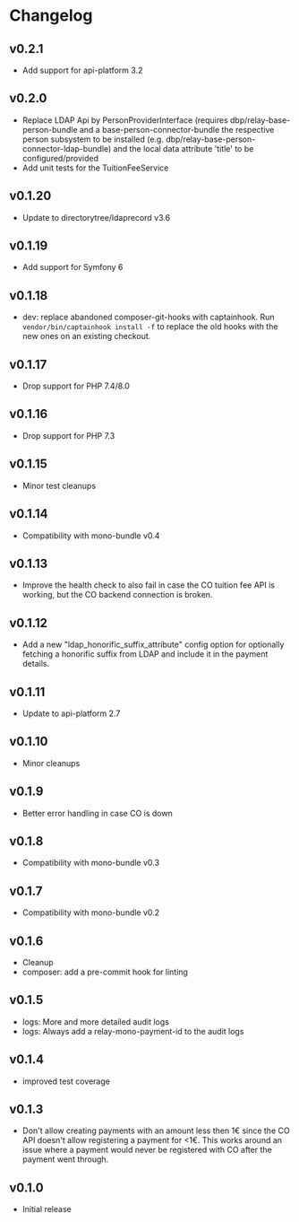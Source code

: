 # Changelog

## v0.2.1

* Add support for api-platform 3.2

## v0.2.0

* Replace LDAP Api by PersonProviderInterface (requires dbp/relay-base-person-bundle and a base-person-connector-bundle
the respective person subsystem to be installed (e.g. dbp/relay-base-person-connector-ldap-bundle) and the local
data attribute 'title' to be configured/provided
* Add unit tests for the TuitionFeeService

## v0.1.20

* Update to directorytree/ldaprecord v3.6

## v0.1.19

* Add support for Symfony 6

## v0.1.18

* dev: replace abandoned composer-git-hooks with captainhook.
  Run `vendor/bin/captainhook install -f` to replace the old hooks with the new ones
  on an existing checkout.

## v0.1.17

* Drop support for PHP 7.4/8.0

## v0.1.16

* Drop support for PHP 7.3

## v0.1.15

* Minor test cleanups

## v0.1.14

* Compatibility with mono-bundle v0.4

## v0.1.13

* Improve the health check to also fail in case the CO tuition fee API is working, but the CO backend connection is broken.

## v0.1.12

* Add a new "ldap_honorific_suffix_attribute" config option for optionally fetching a honorific suffix from LDAP
  and include it in the payment details.

## v0.1.11

* Update to api-platform 2.7

## v0.1.10

* Minor cleanups

## v0.1.9

* Better error handling in case CO is down

## v0.1.8

* Compatibility with mono-bundle v0.3

## v0.1.7

* Compatibility with mono-bundle v0.2

## v0.1.6

* Cleanup
* composer: add a pre-commit hook for linting

## v0.1.5

* logs: More and more detailed audit logs
* logs: Always add a relay-mono-payment-id to the audit logs

## v0.1.4

* improved test coverage

## v0.1.3

* Don't allow creating payments with an amount less then 1€ since the CO API
  doesn't allow registering a payment for <1€. This works around an issue where
  a payment would never be registered with CO after the payment went through.

## v0.1.0

* Initial release
